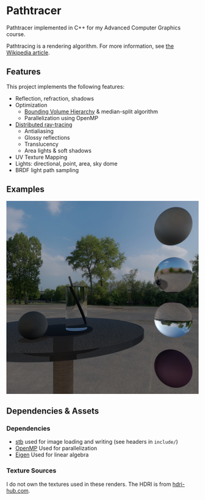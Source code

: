 # Pathtracer

Pathtracer implemented in C++ for my Advanced Computer Graphics course.

Pathtracing is a rendering algorithm. For more information, see [the Wikipedia article](https://en.wikipedia.org/wiki/Path_tracing).

## Features

This project implements the following features:
- Reflection, refraction, shadows
- Optimization
  - [Bounding Volume Hierarchy](https://en.wikipedia.org/wiki/Bounding_volume_hierarchy) & median-split algorithm
  - Parallelization using OpenMP
- [Distributed ray-tracing](https://en.wikipedia.org/wiki/Distributed_ray_tracing)
  - Antialiasing
  - Glossy reflections
  - Translucency
  - Area lights & soft shadows
- UV Texture Mapping
- Lights: directional, point, area, sky dome
- BRDF light path sampling

## Examples
![outside-scene](assets/outputs/outside_scene.png)

## Dependencies & Assets
### Dependencies
- [stb](https://github.com/nothings/stb) used for image loading and writing (see headers in `include/`)
- [OpenMP](https://www.openmp.org/specifications/) Used for parallelization
- [Eigen](https://eigen.tuxfamily.org/index.php?title=Main_Page) Used for linear algebra

### Texture Sources
I do not own the textures used in these renders. The HDRI is from [hdri-hub.com](https://www.hdri-hub.com/hdrishop/freesamples/freehdri/item/113-hdr-111-parking-space-free).
